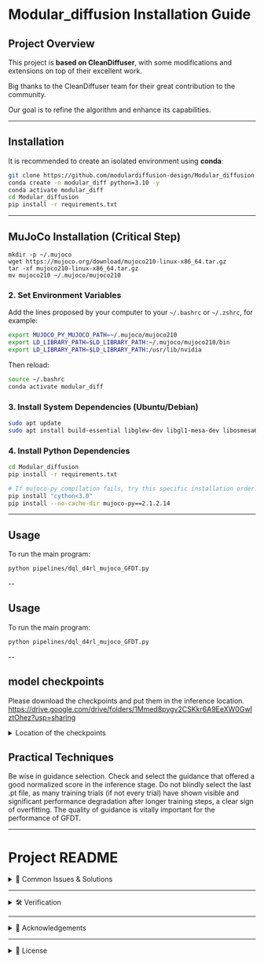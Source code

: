 # Modular_diffusion Installation Guide

## Project Overview
This project is **based on CleanDiffuser**, with some modifications and extensions on top of their excellent work.  

Big thanks to the CleanDiffuser team for their great contribution to the community.  

Our goal is to refine the algorithm and enhance its capabilities.

---

## Installation

It is recommended to create an isolated environment using **conda**:

```bash
git clone https://github.com/modulardiffusion-design/Modular_diffusion.git
conda create -n modular_diff python=3.10 -y
conda activate modular_diff
cd Modular_diffusion
pip install -r requirements.txt
```

---

## MuJoCo Installation (Critical Step)
```
mkdir -p ~/.mujoco
wget https://mujoco.org/download/mujoco210-linux-x86_64.tar.gz
tar -xf mujoco210-linux-x86_64.tar.gz
mv mujoco210 ~/.mujoco/mujoco210
```

### 2. Set Environment Variables
Add the lines proposed by your computer to your `~/.bashrc` or `~/.zshrc`, for example:

```bash
export MUJOCO_PY_MUJOCO_PATH=~/.mujoco/mujoco210
export LD_LIBRARY_PATH=$LD_LIBRARY_PATH:~/.mujoco/mujoco210/bin
export LD_LIBRARY_PATH=$LD_LIBRARY_PATH:/usr/lib/nvidia
```

Then reload:
```bash
source ~/.bashrc
conda activate modular_diff
```

### 3. Install System Dependencies (Ubuntu/Debian)
```bash
sudo apt update
sudo apt install build-essential libglew-dev libgl1-mesa-dev libosmesa6-dev patchelf libegl1 libgles2 libglx0 libopengl0
```

### 4. Install Python Dependencies
```bash
cd Modular_diffusion
pip install -r requirements.txt

# If mujoco-py compilation fails, try this specific installation order:
pip install "cython<3.0"
pip install --no-cache-dir mujoco-py==2.1.2.14
```

---



## Usage

To run the main program:
```bash
python pipelines/dql_d4rl_mujoco_GFDT.py
```
--
## Usage

To run the main program:
```bash
python pipelines/dql_d4rl_mujoco_GFDT.py
```
--

## model checkpoints
Please download the checkpoints and put them in the inference location.
https://drive.google.com/drive/folders/1Mmed8pygv2CSKkr6A9EeXW0GwIztOhez?usp=sharing
<details>
  <summary>Location of the checkpoints</summary>
  
```python
@hydra.main(config_path="../configs/edp/mujoco", config_name="mujoco", version_base=None)
def pipeline(args):
    args.device = "cuda:0" if torch.cuda.is_available() else "cpu"
    set_seed(args.seed)
    # CHANGE THESE TWO LINES⬇️ ↓ ⬇
    save_path = f'seed5432/{args.pipeline_name}/{args.task.env_name}/'
    fallback_dir = f"results/{args.pipeline_name}/pretrained"
    # CHANGE THESE TWO LINES⬆️ ↑ ⬆
    env = gym.make(args.task.env_name)
    dataset = D4RLMuJoCoTDDataset(d4rl.qlearning_dataset(env), args.normalize_reward)
    dataloader = DataLoader(dataset, batch_size=args.batch_size, shuffle=True, num_workers=1, pin_memory=True, drop_last=True)
    obs_dim, act_dim = dataset.o_dim, dataset.a_dim

    # EDP-specific network architecture
    nn_diffusion = DQLMlp(obs_dim, act_dim, emb_dim=64, timestep_emb_type="positional")
    nn_condition = IdentityCondition(dropout=0.0)
    actor = DiscreteDiffusionSDE(
        nn_diffusion, nn_condition, predict_noise=False, 
        optim_params={"lr": args.actor_learning_rate},
        x_max=+1. * torch.ones((1, act_dim), device=args.device),
        x_min=-1. * torch.ones((1, act_dim), device=args.device),
        diffusion_steps=args.diffusion_steps, ema_rate=args.ema_rate, 
        device=args.device)

    # EDP uses DQLCritic instead of IDQL's Q and V networks
    critic = DQLCritic(obs_dim, act_dim, hidden_dim=args.hidden_dim).to(args.device)
    critic_target = deepcopy(critic).requires_grad_(False).eval()

    env_eval = gym.vector.make(args.task.env_name, args.num_envs)
    env_eval.env_name = args.task.env_name
    guidance_dirs = sorted(get_guidance_dirs(save_path))
    
    for g_dir in guidance_dirs:
        guidance_name = os.path.basename(g_dir)
        print(guidance_name)

        step_ckpt_pairs = sorted(get_ckpts_with_fallback(g_dir, fallback_dir),reverse=True)
        if not step_ckpt_pairs:
            print(f"⚠️ No ckpt found in {guidance_name}")
            continue
        
        sparse = 0
        for step, diff_ckpt, critic_ckpt in step_ckpt_pairs:
            # if step>200000 :
                load_ckpt_and_inference(
                guidance_name, step, actor, critic, critic_target,
                diff_ckpt, critic_ckpt, args, dataset, env_eval)
                # break
    save_results_to_csv(results_dict, args.pipeline_name, args.task.env_name)
```
</details>

## Practical Techniques

Be wise in guidance selection. Check and select the guidance that offered a good normalized score in the inference stage. Do not blindly select the last .pt file, as many training trials (if not every trial) have shown visible and significant performance degradation after longer training steps, a clear sign of overfitting. The quality of guidance is vitally important for the performance of GFDT. 

---
# Project README

<details>
  <summary>📌 Common Issues & Solutions</summary>

If you encounter compilation errors with `mujoco-py`, try these solutions:

### Solution 1: Clean reinstall
```bash
pip uninstall mujoco-py
pip cache purge
pip install --force-reinstall --no-cache-dir mujoco-py==2.1.2.14
```

### Solution 2: Alternative mujoco-py version
```bash
pip install mujoco-py==2.3.3
```

### Solution 3: Manual compilation from source
```bash
git clone https://github.com/openai/mujoco-py.git
cd mujoco-py
pip install -e .
```

---

**Q: Compilation fails with "GL/glew.h: No such file or directory"**  
**A:** Install the missing system dependencies:  
```bash
sudo apt install libglew-dev libgl1-mesa-dev
```

**Q: "command 'gcc' failed with exit status 1"**  
**A:** Ensure you have build tools:  
```bash
sudo apt install build-essential
```

**Q: Still having issues?**  
**A:** Please open an Issue with your error log and system information.

</details>

---

<details>
  <summary>🛠 Verification</summary>

Test your installation:
```bash
python -c "import mujoco_py; print('MuJoCo installation successful!')"
```

</details>

---

<details>
  <summary>🙌 Acknowledgements</summary>

This project is built upon CleanDiffuser.  
All credits for the dataset and benchmark go to the original authors.

</details>

---

<details>
  <summary>📜 License</summary>

This repository follows the original CleanDiffuser license.  
Please make sure to comply with the corresponding terms when using or distributing this project.

</details>
